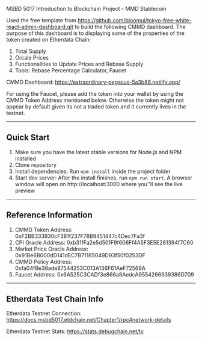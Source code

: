 <p>
MSBD 5017 Introduction to Blockchain Project - MMD Stablecoin

Used the free template from https://github.com/bloomui/tokyo-free-white-react-admin-dashboard.git to build the following CMMD dashboard. The purpose of this dashboard is to displaying some of the properties of the token created on Etherdata Chain:
<ol>
    <li>Total Supply</li>
    <li>Orcale Prices</li>
    <li>Functionalities to Update Prices and Rebase Supply</li>
    <li>Tools: Rebase Percentage Calculator, Faucet</li>
</ol>

CMMD Dashboard: https://extraordinary-pegasus-5a3b86.netlify.app/

For using the Faucet, please add the token into your wallet by using the CMMD Token Address mentioned below. Otherwise the token might not appear by default given its not a traded token and it currently lives in the testnet.
</p>

---

<h2>
    Quick Start
</h2>
<ol>
    <li>Make sure you have the latest stable versions for Node.js and NPM installed</li>
    <li>Clone repository</li>
    <li>Install dependencies: Run <code>npm install</code> inside the project folder</li>
    <li>Start dev server: After the install finishes, run <code>npm run start</code>. A browser window will open on http://localhost:3000 where you''ll see the live preview</li>
</ol>

---

<h2>
    Reference Information
</h2>
<ol>
    <li>CMMD Token Address: 0xF2BB333930cF381f237F78B9451447c4Dec7Fa3f</li>
    <li>CPI Oracle Address: 0xb31fFa2e5d501F9f606Ff4A5F3E5E281394f7C60</li>
    <li>Market Price Oracle Address: 0x91Be6B000dD141dEC7B71165049D93f50f0253DF</li>
    <li>CMMD Policy Address: 0xfa04fBe38ade87544253C013A136F61AeF72569A</li>
    <li>Faucet Address: 0x6A525C3CADf3e866a8AedcA9554266939386D709</li>
</ol>

---

<h2>
    Etherdata Test Chain Info
</h2>

Etherdata Testnet Connection: https://docs.msbd5017.etdchain.net/Chapter1/rpc#network-details

Etherdata Testnet Stats: https://stats.debugchain.net/tx

